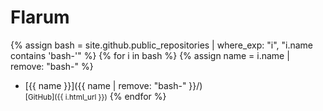 # Flarum

{% assign bash = site.github.public_repositories | where_exp: "i", "i.name contains 'bash-'" %}
{% for i in bash %}
  {% assign name = i.name | remove: "bash-" %}
  * [{{ name }}]({{ name | remove: "bash-" }}/)  
  <small>[GitHub]({{ i.html_url }})</small>
{% endfor %}
